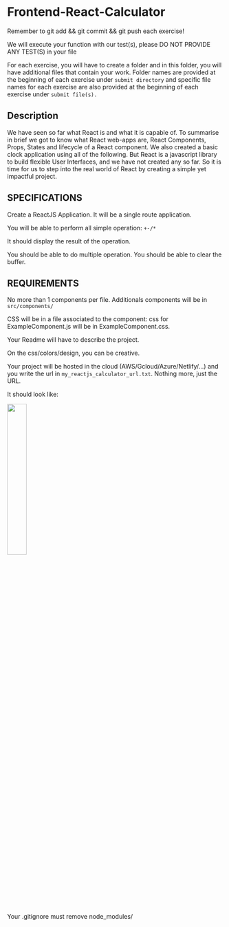 # Frontend-React-Calculator
Remember to git add && git commit && git push each exercise!

We will execute your function with our test(s), please DO NOT PROVIDE ANY TEST(S) in your file

For each exercise, you will have to create a folder and in this folder, you will have additional files that contain your work. 
Folder names are provided at the beginning of each exercise under `submit directory` and specific file names for each exercise are also provided at the beginning of each exercise under `submit file(s).`

## Description
We have seen so far what React is and what it is capable of. To summarise in brief we got to know what React web-apps are, React Components, Props, States and lifecycle of a React component. We also created a basic clock application using all of the following. But React is a javascript library to build flexible User Interfaces, and we have not created any so far. So it is time for us to step into the real world of React by creating a simple yet impactful project.

## SPECIFICATIONS
Create a ReactJS Application.
It will be a single route application.

You will be able to perform all simple operation: `+-/*`

It should display the result of the operation.

You should be able to do multiple operation.
You should be able to clear the buffer.

## REQUIREMENTS
No more than 1 components per file.
Additionals components will be in `src/components/`

CSS will be in a file associated to the component: css for ExampleComponent.js will be in ExampleComponent.css.

Your Readme will have to describe the project.

On the css/colors/design, you can be creative.

Your project will be hosted in the cloud (AWS/Gcloud/Azure/Netlify/...) and you write the url in `my_reactjs_calculator_url.txt`. Nothing more, just the URL.


It should look like:

<img src="https://storage.googleapis.com/qwasar-public/track-web/my_reactjs_calculator.png" width="30%"/>

Your .gitignore must remove node_modules/

